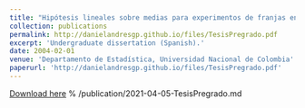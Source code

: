 ```yaml
---
title: "Hipótesis lineales sobre medias para experimentos de franjas en parcelas divididas"
collection: publications
permalink: http://danielandresgp.github.io/files/TesisPregrado.pdf
excerpt: 'Undergraduate dissertation (Spanish).'
date: 2004-02-01
venue: 'Departamento de Estadística, Universidad Nacional de Colombia'
paperurl: 'http://danielandresgp.github.io/files/TesisPregrado.pdf'
---
```


[Download here](http://danielandresgp.github.io/files/TesisPregrado.pdf)
% /publication/2021-04-05-TesisPregrado.md
